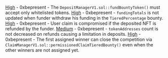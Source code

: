 
[High](High-0xbepresent_-_The_DepositManagerV1.sol::fundBountyToken()_must_accept_only_whitelisted_tokens./README.md) - 0xbepresent - The ```DepositManagerV1.sol::fundBountyToken()``` must accept only whitelisted tokens.
[High](High-0xbepresent_-_fundingTotals_is_not_updated_when_funder_withdraw_his_funding_in_the_TieredPercentage_bounty./README.md) - 0xbepresent - ```fundingTotals``` is not updated when funder withdraw his funding in the ```TieredPercentage``` bounty.
[High](High-0xbepresent_-_User_claim_is_compromised_if_the_deposited_NFT_is_refunded_by_the_funder./README.md) - 0xbepresent - User claim is compromised if the deposited NFT is refunded by the funder.
[Medium](Medium-0xbepresent_-_tokenAddresses_count_is_not_decreased_on_refunds_causing_a_limitation_in_deposits./README.md) - 0xbepresent - ```tokenAddresses``` count is not decreased on refunds causing a limitation in deposits.
[High](High-0xbepresent_-_The_first_assigned_winner_can_close_the_competition_via_ClaimManagerV1.sol::permissionedClaimTieredBounty()_even_when_the_other_winners_are_not_assigned_yet./README.md) - 0xbepresent - The first assigned winner can close the competition via ```ClaimManagerV1.sol::permissionedClaimTieredBounty()``` even when the other winners are not assigned yet.